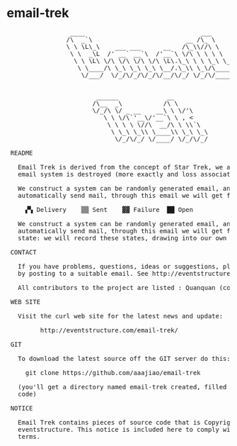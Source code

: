 # email-trek

<pre style="text-align: left;margin-top: 0px;margin-bottom: 200px">                 ____                               ___
                /\  _`\                         __ /\_ \
                \ \ \L\_\    ___ ___      __   /\_\\//\ \
                 \ \  _\L  /' __` __`\  /'__`\ \/\ \ \ \ \
                  \ \ \L\ \/\ \/\ \/\ \/\ \L\.\_\ \ \ \_\ \_
                   \ \____/\ \_\ \_\ \_\ \__/.\_\\ \_\/\____\
                    \/___/  \/_/\/_/\/_/\/__/\/_/ \/_/\/____/


                        ______             __
                       /\__  _\           /\ \
                       \/_/\ \/ _ __    __\ \ \/'\
                          \ \ \/\`'__\/'__`\ \ , &lt;
                           \ \ \ \ \//\  __/\ \ \\`\
                            \ \_\ \_\\ \____\\ \_\ \_\
                             \/_/\/_/ \/____/ \/_/\/_/

 README

   Email Trek is derived from the concept of Star Trek, we assume that the
   email system is destroyed (more exactly and loss associated with human).

   We construct a system can be randomly generated email, and will
   automatically send mail, through this email we will get four state:

     ▞▚ Delivery    ▒▒ Sent    ▓▓ Failure  ██ Open

   We construct a system can be randomly generated email, and will
   automatically send mail, through this email we will get four kinds of
   state: we will record these states, drawing into our own star coordinates.

 CONTACT

   If you have problems, questions, ideas or suggestions, please contact us
   by posting to a suitable email. See http://eventstructure.com/email

   All contributors to the project are listed : Quanquan (code).

 WEB SITE

   Visit the curl web site for the latest news and update:

         http://eventstructure.com/email-trek/

 GIT

   To download the latest source off the GIT server do this:

     git clone https://github.com/aaajiao/email-trek

   (you'll get a directory named email-trek created, filled with the source
   code)

 NOTICE

   Email Trek contains pieces of source code that is Copyright (c) 2015, 2016
   eventstructure. This notice is included here to comply with the distribution
   terms.

</pre>
